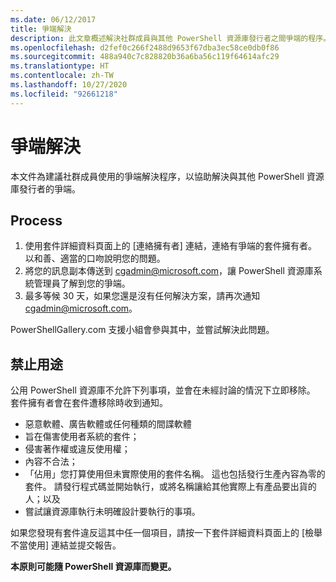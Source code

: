 ```yaml
---
ms.date: 06/12/2017
title: 爭端解決
description: 此文章概述解決社群成員與其他 PowerShell 資源庫發行者之間爭端的程序。
ms.openlocfilehash: d2fef0c266f2488d9653f67dba3ec58ce0db0f86
ms.sourcegitcommit: 488a940c7c828820b36a6ba56c119f64614afc29
ms.translationtype: HT
ms.contentlocale: zh-TW
ms.lasthandoff: 10/27/2020
ms.locfileid: "92661218"
---
```

# <a name="dispute-resolution"></a>爭端解決

本文件為建議社群成員使用的爭端解決程序，以協助解決與其他 PowerShell 資源庫發行者的爭端。

## <a name="process"></a>Process

1. 使用套件詳細資料頁面上的 [連絡擁有者]  連結，連絡有爭端的套件擁有者。 以和善、適當的口吻說明您的問題。
1. 將您的訊息副本傳送到 [cgadmin@microsoft.com](mailto:cgadmin@microsoft.com)，讓 PowerShell 資源庫系統管理員了解到您的爭端。
1. 最多等候 30 天，如果您還是沒有任何解決方案，請再次通知 [cgadmin@microsoft.com](mailto:cgadmin@microsoft.com)。

PowerShellGallery.com 支援小組會參與其中，並嘗試解決此問題。

## <a name="prohibited-use"></a>禁止用途

公用 PowerShell 資源庫不允許下列事項，並會在未經討論的情況下立即移除。 套件擁有者會在套件遭移除時收到通知。

- 惡意軟體、廣告軟體或任何種類的間諜軟體
- 旨在傷害使用者系統的套件；
- 侵害著作權或違反使用權；
- 內容不合法；
- 「佔用」您打算使用但未實際使用的套件名稱。 這也包括發行生產內容為零的套件。 請發行程式碼並開始執行，或將名稱讓給其他實際上有產品要出貨的人；以及
- 嘗試讓資源庫執行未明確設計要執行的事項。

如果您發現有套件違反這其中任一個項目，請按一下套件詳細資料頁面上的 [檢舉不當使用] 連結並提交報告。

**本原則可能隨 PowerShell 資源庫而變更。**
